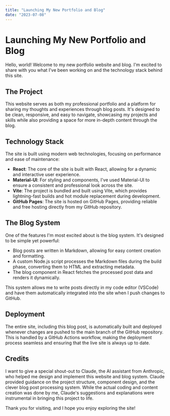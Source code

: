 ```yaml
---
title: "Launching My New Portfolio and Blog"
date: "2023-07-08"
---
```


# Launching My New Portfolio and Blog

Hello, world! Welcome to my new portfolio website and blog. I'm excited to share with you what I've been working on and the technology stack behind this site.

## The Project

This website serves as both my professional portfolio and a platform for sharing my thoughts and experiences through blog posts. It's designed to be clean, responsive, and easy to navigate, showcasing my projects and skills while also providing a space for more in-depth content through the blog.

## Technology Stack

The site is built using modern web technologies, focusing on performance and ease of maintenance:

- **React**: The core of the site is built with React, allowing for a dynamic and interactive user experience.
- **Material-UI**: For styling and components, I've used Material-UI to ensure a consistent and professional look across the site.
- **Vite**: The project is bundled and built using Vite, which provides lightning-fast builds and hot module replacement during development.
- **GitHub Pages**: The site is hosted on GitHub Pages, providing reliable and free hosting directly from my GitHub repository.

## The Blog System

One of the features I'm most excited about is the blog system. It's designed to be simple yet powerful:

- Blog posts are written in Markdown, allowing for easy content creation and formatting.
- A custom Node.js script processes the Markdown files during the build phase, converting them to HTML and extracting metadata.
- The blog component in React fetches the processed post data and renders it dynamically.

This system allows me to write posts directly in my code editor (VSCode) and have them automatically integrated into the site when I push changes to GitHub.

## Deployment

The entire site, including this blog post, is automatically built and deployed whenever changes are pushed to the main branch of the GitHub repository. This is handled by a GitHub Actions workflow, making the deployment process seamless and ensuring that the live site is always up to date.

## Credits

I want to give a special shout-out to Claude, the AI assistant from Anthropic, who helped me design and implement this website and blog system. Claude provided guidance on the project structure, component design, and the clever blog post processing system. While the actual coding and content creation was done by me, Claude's suggestions and explanations were instrumental in bringing this project to life.

Thank you for visiting, and I hope you enjoy exploring the site!